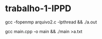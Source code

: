 # trabalho-1-IPPD

gcc -fopenmp arquivo2.c -lpthread && ./a.out

gcc main.cpp -o main && ./main >a.txt
